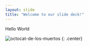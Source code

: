 ```yaml
---
layout: slide
title: "Welcome to our slide deck!"
---
```


Hello World

![octocat-de-los-muertos](https://octodex.github.com/images/octocat-de-los-muertos.jpg)
{: .center}
